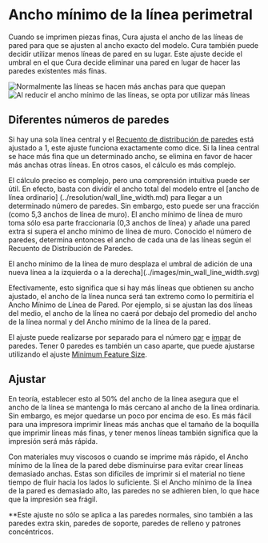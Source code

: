 Ancho mínimo de la línea perimetral
====
Cuando se imprimen piezas finas, Cura ajusta el ancho de las líneas de pared para que se ajusten al ancho exacto del modelo. Cura también puede decidir utilizar menos líneas de pared en su lugar. Este ajuste decide el umbral en el que Cura decide eliminar una pared en lugar de hacer las paredes existentes más finas.

<!--screenshot {
"image_path": "min_wall_line_width_0_34.png",
"models": [{"script": "moon_sickle.scad"}],
"camera_position": [0, 0, 63],
"settings": {
	"min_wall_line_width": 0.34,
	"wall_line_count": 3,
	"wall_transition_angle": 20
},
"layer": 14,
"colours": 32
}-->
<!--screenshot {
"image_path": "min_wall_line_width_0_1.png",
"models": [{"script": "moon_sickle.scad"}],
"camera_position": [0, 0, 63],
"settings": {
	"min_wall_line_width": 0.1,
	"wall_line_count": 3,
	"wall_transition_angle": 20
},
"layer": 14,
"colours": 32
}-->
![Normalmente las líneas se hacen más anchas para que quepan](../images/min_wall_line_width_0_34.png)
![Al reducir el ancho mínimo de las líneas, se opta por utilizar más líneas](../images/min_wall_line_width_0_1.png)

Diferentes números de paredes
----
Si hay una sola línea central y el [Recuento de distribución de paredes](wall_distribution_count.md) está ajustado a 1, este ajuste funciona exactamente como dice. Si la línea central se hace más fina que un determinado ancho, se elimina en favor de hacer más anchas otras líneas. En otros casos, el cálculo es más complejo.

El cálculo preciso es complejo, pero una comprensión intuitiva puede ser útil. En efecto, basta con dividir el ancho total del modelo entre el [ancho de línea ordinario] (../resolution/wall_line_width.md) para llegar a un determinado número de paredes. Sin embargo, esto puede ser una fracción (como 5,3 anchos de línea de muro). El ancho mínimo de línea de muro toma sólo esa parte fraccionaria (0,3 anchos de línea) y añade una pared extra si supera el ancho mínimo de línea de muro. Conocido el número de paredes, determina entonces el ancho de cada una de las líneas según el Recuento de Distribución de Paredes.

El ancho mínimo de la línea de muro desplaza el umbral de adición de una nueva línea a la izquierda o a la derecha](../images/min_wall_line_width.svg)

Efectivamente, esto significa que si hay más líneas que obtienen su ancho ajustado, el ancho de la línea nunca será tan extremo como lo permitiría el Ancho Mínimo de Línea de Pared. Por ejemplo, si se ajustan las dos líneas del medio, el ancho de la línea no caerá por debajo del promedio del ancho de la línea normal y del Ancho mínimo de la línea de la pared.

El ajuste puede realizarse por separado para el número [par](min_even_wall_line_width.md) e [impar](min_odd_wall_line_width.md) de paredes. Tener 0 paredes es también un caso aparte, que puede ajustarse utilizando el ajuste [Minimum Feature Size](min_feature_size.md).

Ajustar
----
En teoría, establecer esto al 50% del ancho de la línea asegura que el ancho de la línea se mantenga lo más cercano al ancho de la línea ordinaria. Sin embargo, es mejor quedarse un poco por encima de eso. Es más fácil para una impresora imprimir líneas más anchas que el tamaño de la boquilla que imprimir líneas más finas, y tener menos líneas también significa que la impresión será más rápida.

Con materiales muy viscosos o cuando se imprime más rápido, el Ancho mínimo de la línea de la pared debe disminuirse para evitar crear líneas demasiado anchas. Estas son difíciles de imprimir si el material no tiene tiempo de fluir hacia los lados lo suficiente. Si el Ancho mínimo de la línea de la pared es demasiado alto, las paredes no se adhieren bien, lo que hace que la impresión sea frágil.

**Este ajuste no sólo se aplica a las paredes normales, sino también a las paredes extra skin, paredes de soporte, paredes de relleno y patrones concéntricos.